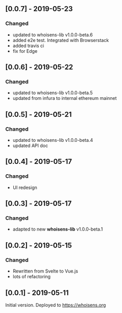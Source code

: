 ## [0.0.7] - 2019-05-23

### Changed
- updated to whoisens-lib v1.0.0-beta.6
- added e2e test. Integrated with Browserstack
- added travis ci
- fix for Edge


## [0.0.6] - 2019-05-22

### Changed
- updated to whoisens-lib v1.0.0-beta.5
- updated from infura to internal ethereum mainnet


## [0.0.5] - 2019-05-21

### Changed
- updated to whoisens-lib v1.0.0-beta.4
- updated API doc


## [0.0.4] - 2019-05-17

### Changed
- UI redesign


## [0.0.3] - 2019-05-17

### Changed
- adapted to new **whoisens-lib** v1.0.0-beta.1


## [0.0.2] - 2019-05-15

### Changed

- Rewritten from Svelte to Vue.js
- lots of refactoring


## [0.0.1] - 2019-05-11

Initial version. Deployed to https://whoisens.org

